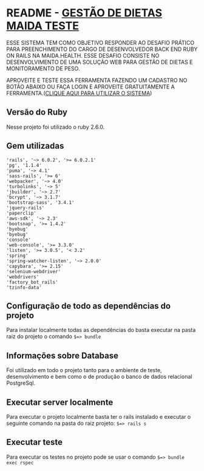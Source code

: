 
# README - [GESTÃO DE DIETAS MAIDA TESTE](https://gestaodedietasmaidateste.herokuapp.com)
  
ESSE SISTEMA TEM COMO OBJETIVO RESPONDER AO DESAFIO PRÁTICO PARA PREENCHIMENTO DO CARGO DE DESENVOLVEDOR BACK END RUBY ON RAILS NA MAIDA.HEALTH. ESSE DESAFIO CONSISTE NO DESENVOLVIMENTO DE UMA SOLUÇÃO WEB PARA GESTÃO DE DIETAS E MONITORAMENTO DE PESO.

APROVEITE E TESTE ESSA FERRAMENTA FAZENDO UM CADASTRO NO BOTÃO ABAIXO OU FAÇA LOGIN E APROVEITE GRATUITAMENTE A FERRAMENTA.([CLIQUE AQUI PARA UTILIZAR O SISTEMA](https://gestaodedietasmaidateste.herokuapp.com/))


## Versão do Ruby 
Nesse projeto foi utilizado o ruby 2.6.0.
  

## Gem utilizadas 

    'rails', '~> 6.0.2', '>= 6.0.2.1'
    'pg', '1.1.4'
    'puma', '~> 4.1'
    'sass-rails', '>= 6'
    'webpacker', '~> 4.0'
    'turbolinks', '~> 5'
    'jbuilder', '~> 2.7'
    'bcrypt', '~> 3.1.7'
    'bootstrap-sass', '3.4.1'
    'jquery-rails'
    'paperclip'
    'aws-sdk', '~> 2.3'
    'bootsnap', '>= 1.4.2'
    'byebug'
    'byebug'
    'console'
    'web-console', '>= 3.3.0'
    'listen', '>= 3.0.5', '< 3.2'
    'spring'
    'spring-watcher-listen', '~> 2.0.0'
    'capybara', '>= 2.15'
    'selenium-webdriver'
    'webdrivers'
    'factory_bot_rails'
    'tzinfo-data'
## Configuração de todo as dependências do projeto 
Para instalar localmente todas as dependências do basta executar na pasta raiz do projeto o comando  ```$=> bundle``` 
## Informações sobre Database
Foi utilizado em todo o projeto tanto para o ambiente de  teste, desenvolvimento e bem como o de produção o banco de dados relacional PostgreSql. 

 ## Executar server localmente
 Para executar o projeto localmente basta ter o rails instalado e executar o seguinte comando na pasta do raiz projeto:
 ```$=> rails s``` 
  
## Executar teste
Para executar os testes no projeto pode se usar o comando ```$=> bundle exec rspec``` 